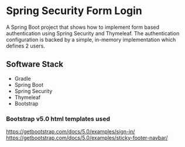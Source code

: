 # Spring Security Form Login
A Spring Boot project that shows how to implement form based authentication using Spring Security and Thymeleaf. The authentication configuration is backed by a simple, in-memory implementation which defines 2 users.

## Software Stack
- Gradle
- Spring Boot
- Spring Security
- Thymeleaf
- Bootstrap

### Bootstrap v5.0 html templates used
<https://getbootstrap.com/docs/5.0/examples/sign-in/><br>
<https://getbootstrap.com/docs/5.0/examples/sticky-footer-navbar/>
